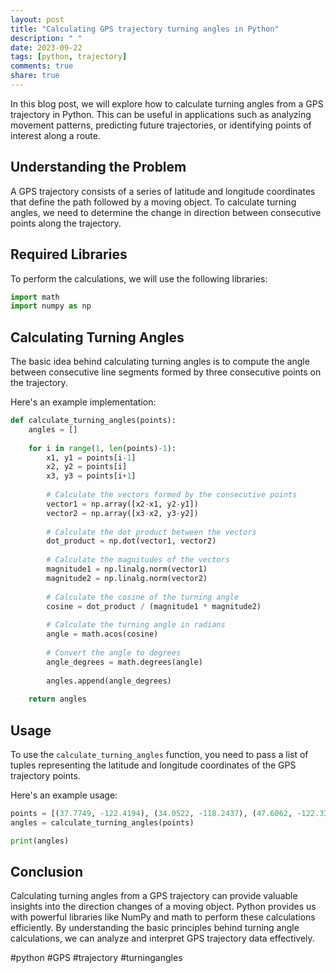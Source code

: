 ```yaml
---
layout: post
title: "Calculating GPS trajectory turning angles in Python"
description: " "
date: 2023-09-22
tags: [python, trajectory]
comments: true
share: true
---
```


In this blog post, we will explore how to calculate turning angles from a GPS trajectory in Python. This can be useful in applications such as analyzing movement patterns, predicting future trajectories, or identifying points of interest along a route.

## Understanding the Problem

A GPS trajectory consists of a series of latitude and longitude coordinates that define the path followed by a moving object. To calculate turning angles, we need to determine the change in direction between consecutive points along the trajectory.

## Required Libraries

To perform the calculations, we will use the following libraries:

```python
import math
import numpy as np
```

## Calculating Turning Angles

The basic idea behind calculating turning angles is to compute the angle between consecutive line segments formed by three consecutive points on the trajectory.

Here's an example implementation:

```python
def calculate_turning_angles(points):
    angles = []
    
    for i in range(1, len(points)-1):
        x1, y1 = points[i-1]
        x2, y2 = points[i]
        x3, y3 = points[i+1]
        
        # Calculate the vectors formed by the consecutive points
        vector1 = np.array([x2-x1, y2-y1])
        vector2 = np.array([x3-x2, y3-y2])
        
        # Calculate the dot product between the vectors
        dot_product = np.dot(vector1, vector2)
        
        # Calculate the magnitudes of the vectors
        magnitude1 = np.linalg.norm(vector1)
        magnitude2 = np.linalg.norm(vector2)
        
        # Calculate the cosine of the turning angle
        cosine = dot_product / (magnitude1 * magnitude2)
        
        # Calculate the turning angle in radians
        angle = math.acos(cosine)
        
        # Convert the angle to degrees
        angle_degrees = math.degrees(angle)
        
        angles.append(angle_degrees)
    
    return angles
```

## Usage

To use the `calculate_turning_angles` function, you need to pass a list of tuples representing the latitude and longitude coordinates of the GPS trajectory points.

Here's an example usage:

```python
points = [(37.7749, -122.4194), (34.0522, -118.2437), (47.6062, -122.3321), (40.7128, -74.0060)]
angles = calculate_turning_angles(points)

print(angles)
```

## Conclusion

Calculating turning angles from a GPS trajectory can provide valuable insights into the direction changes of a moving object. Python provides us with powerful libraries like NumPy and math to perform these calculations efficiently. By understanding the basic principles behind turning angle calculations, we can analyze and interpret GPS trajectory data effectively.

#python #GPS #trajectory #turningangles